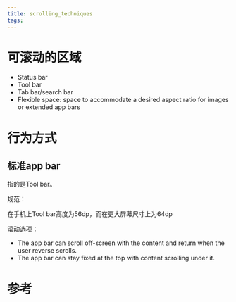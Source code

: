 ```yaml
---
title: scrolling_techniques
tags:
---
```


# 可滚动的区域


+ Status bar
+ Tool bar
+ Tab bar/search bar
+ Flexible space: space to accommodate a desired aspect ratio for images or extended app bars

# 行为方式

## 标准app bar
指的是Tool bar。

规范：

在手机上Tool bar高度为56dp，而在更大屏幕尺寸上为64dp


滚动选项：

+ The app bar can scroll off-screen with the content and return when the user reverse scrolls.
+ The app bar can stay fixed at the top with content scrolling under it.


# 参考

[ref1]: https://material.io/guidelines/patterns/scrolling-techniques.html#
[ref2]: http://www.open-open.com/lib/view/open1437312265428.html